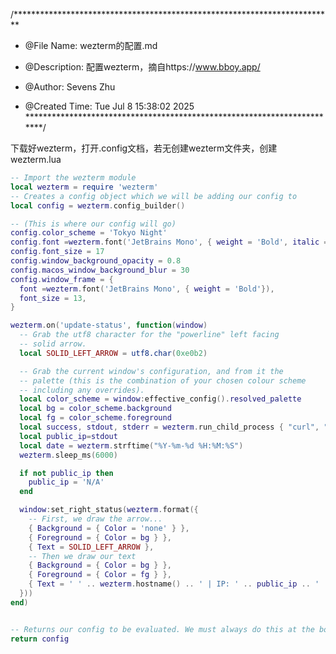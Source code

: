 /*************************************************************************
 * @File Name: wezterm的配置.md

 * @Description: 配置wezterm，摘自https://www.bboy.app/

 * @Author: Sevens Zhu

 * @Created Time: Tue Jul  8 15:38:02 2025
 ************************************************************************/

 下载好wezterm，打开.config文档，若无创建wezterm文件夹，创建wezterm.lua

```lua
-- Import the wezterm module
local wezterm = require 'wezterm'
-- Creates a config object which we will be adding our config to
local config = wezterm.config_builder()

-- (This is where our config will go)
config.color_scheme = 'Tokyo Night'
config.font =wezterm.font('JetBrains Mono', { weight = 'Bold', italic = false })
config.font_size = 17
config.window_background_opacity = 0.8
config.macos_window_background_blur = 30
config.window_frame = {
  font =wezterm.font('JetBrains Mono', { weight = 'Bold'}),
  font_size = 13,
}

wezterm.on('update-status', function(window)
  -- Grab the utf8 character for the "powerline" left facing
  -- solid arrow.
  local SOLID_LEFT_ARROW = utf8.char(0xe0b2)

  -- Grab the current window's configuration, and from it the
  -- palette (this is the combination of your chosen colour scheme
  -- including any overrides).
  local color_scheme = window:effective_config().resolved_palette
  local bg = color_scheme.background
  local fg = color_scheme.foreground
  local success, stdout, stderr = wezterm.run_child_process { "curl", "-s", "https://realip.cc/simple" }
  local public_ip=stdout
  local date = wezterm.strftime("%Y-%m-%d %H:%M:%S")
  wezterm.sleep_ms(6000)

  if not public_ip then
    public_ip = 'N/A'
  end

  window:set_right_status(wezterm.format({
    -- First, we draw the arrow...
    { Background = { Color = 'none' } },
    { Foreground = { Color = bg } },
    { Text = SOLID_LEFT_ARROW },
    -- Then we draw our text
    { Background = { Color = bg } },
    { Foreground = { Color = fg } },
    { Text = ' ' .. wezterm.hostname() .. ' | IP: ' .. public_ip .. ' | ' .. date ..' ' },
  }))
end)


-- Returns our config to be evaluated. We must always do this at the bottom of this file
return config
```

